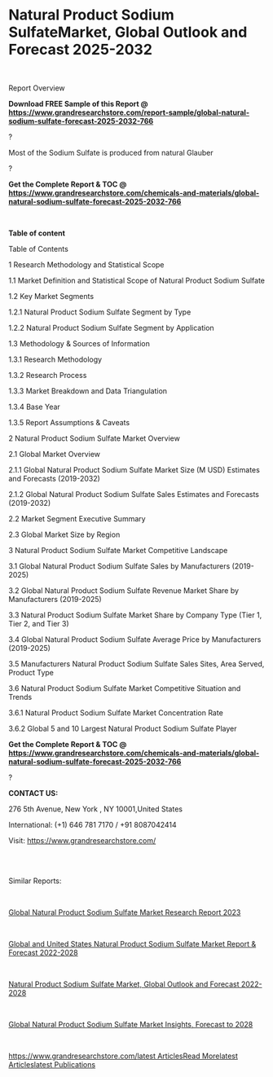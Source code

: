 <h1>Natural Product Sodium SulfateMarket, Global Outlook and Forecast 2025-2032</h1><br/><p>Report Overview</p>
 
 
 
 <div><b>Download FREE Sample of this Report @ <a href="https://www.grandresearchstore.com/report-sample/global-natural-sodium-sulfate-forecast-2025-2032-766">https://www.grandresearchstore.com/report-sample/global-natural-sodium-sulfate-forecast-2025-2032-766</a></b></div>
 
 
 
 <p>? </p>
 
 
 
 <p>Most of the Sodium Sulfate is produced from natural Glauber</p>
 
 
 
 <p>? </p>
 
 
 
 <div><b>Get the Complete Report & TOC @ <a href="https://www.grandresearchstore.com/chemicals-and-materials/global-natural-sodium-sulfate-forecast-2025-2032-766">https://www.grandresearchstore.com/chemicals-and-materials/global-natural-sodium-sulfate-forecast-2025-2032-766</a></b></div>
 
 
 
 <p><br />
 
 <b>Table of content</b></p>
 
 
 
 <p>Table of Contents<br />
 
 1 Research Methodology and Statistical Scope<br />
 
 1.1 Market Definition and Statistical Scope of Natural Product Sodium Sulfate<br />
 
 1.2 Key Market Segments<br />
 
 1.2.1 Natural Product Sodium Sulfate Segment by Type<br />
 
 1.2.2 Natural Product Sodium Sulfate Segment by Application<br />
 
 1.3 Methodology & Sources of Information<br />
 
 1.3.1 Research Methodology<br />
 
 1.3.2 Research Process<br />
 
 1.3.3 Market Breakdown and Data Triangulation<br />
 
 1.3.4 Base Year<br />
 
 1.3.5 Report Assumptions & Caveats<br />
 
 2 Natural Product Sodium Sulfate Market Overview<br />
 
 2.1 Global Market Overview<br />
 
 2.1.1 Global Natural Product Sodium Sulfate Market Size (M USD) Estimates and Forecasts (2019-2032)<br />
 
 2.1.2 Global Natural Product Sodium Sulfate Sales Estimates and Forecasts (2019-2032)<br />
 
 2.2 Market Segment Executive Summary<br />
 
 2.3 Global Market Size by Region<br />
 
 3 Natural Product Sodium Sulfate Market Competitive Landscape<br />
 
 3.1 Global Natural Product Sodium Sulfate Sales by Manufacturers (2019-2025)<br />
 
 3.2 Global Natural Product Sodium Sulfate Revenue Market Share by Manufacturers (2019-2025)<br />
 
 3.3 Natural Product Sodium Sulfate Market Share by Company Type (Tier 1, Tier 2, and Tier 3)<br />
 
 3.4 Global Natural Product Sodium Sulfate Average Price by Manufacturers (2019-2025)<br />
 
 3.5 Manufacturers Natural Product Sodium Sulfate Sales Sites, Area Served, Product Type<br />
 
 3.6 Natural Product Sodium Sulfate Market Competitive Situation and Trends<br />
 
 3.6.1 Natural Product Sodium Sulfate Market Concentration Rate<br />
 
 3.6.2 Global 5 and 10 Largest Natural Product Sodium Sulfate Player</p>
 
 
 
 <div><b>Get the Complete Report & TOC @ <a href="https://www.grandresearchstore.com/chemicals-and-materials/global-natural-sodium-sulfate-forecast-2025-2032-766">https://www.grandresearchstore.com/chemicals-and-materials/global-natural-sodium-sulfate-forecast-2025-2032-766</a></b></div>
 
 
 
 <p>? </p>
 
 
 
 <p><b>CONTACT US:</b><br />
 
 276 5th Avenue, New York , NY 10001,United States<br />
 
 International: (+1) 646 781 7170 / +91 8087042414<br />
 
 Visit: <a href="https://www.grandresearchstore.com/">https://www.grandresearchstore.com/</a><br />
 
 <br />
 
 <br />
 
 Similar Reports:<br />
 
 <br />
 
 <a href="https://www.grandresearchstore.com/chemicals-and-materials/global-natural-sodium-sulfate-2023-373">Global Natural Product Sodium Sulfate Market Research Report 2023</a><br />
 
 <br />
 
 <a href="https://www.grandresearchstore.com/chemicals-and-materials/global-united-states-natural-sodium-sulfate-2022-2028-919">Global and United States Natural Product Sodium Sulfate Market Report & Forecast 2022-2028</a><br />
 
 <br />
 
 <a href="https://www.grandresearchstore.com/chemicals-and-materials/global-natural-sodium-sulfate-forecast-2022-2028-216">Natural Product Sodium Sulfate Market, Global Outlook and Forecast 2022-2028</a><br />
 
 <br />
 
 <a href="https://www.grandresearchstore.com/chemicals-and-materials/global-natural-sodium-sulfate-2028-242">Global Natural Product Sodium Sulfate Market Insights, Forecast to 2028</a><br />
 
 <br />
 
 <a href="https://gyeongbokgung.com">https://www.grandresearchstore.com/</a><a href="https://hallyeomaritime.com">latest Articles</a><a href="https://jingwansa.com">Read More</a><a href="https://nguoiviet.jp/">latest Articles</a><a href="https://www.intelmarketresearch.com/">latest Publications</a></p>